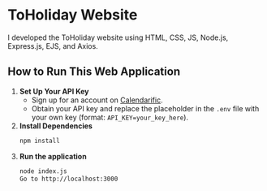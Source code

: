 # ToHoliday Website
I developed the ToHoliday website using HTML, CSS, JS, Node.js, Express.js, EJS, and Axios. <br>

## How to Run This Web Application
1. **Set Up Your API Key**
   - Sign up for an account on [Calendarific](https://calendarific.com/).
   - Obtain your API key and replace the placeholder in the `.env` file with your own key (format: `API_KEY=your_key_here`).
2. **Install Dependencies**
   ```bash
   npm install
3. **Run the application**
   ```bash
   node index.js
   Go to http://localhost:3000